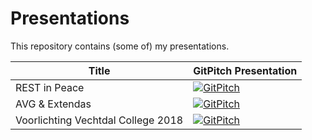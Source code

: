 # Presentations 

This repository contains (some of) my presentations.

|Title|GitPitch Presentation|
|-----|---------------------|
|REST in Peace|[![GitPitch](https://gitpitch.com/assets/badge.svg)](https://gitpitch.com/hslatman/presentations/main?p=rest-in-peace)|
|AVG & Extendas|[![GitPitch](https://gitpitch.com/assets/badge.svg)](https://gitpitch.com/hslatman/presentations/main?p=avg-and-extendas)|
|Voorlichting Vechtdal College 2018|[![GitPitch](https://gitpitch.com/assets/badge.svg)](https://gitpitch.com/hslatman/presentations/main?p=intro-vc-2018)|
